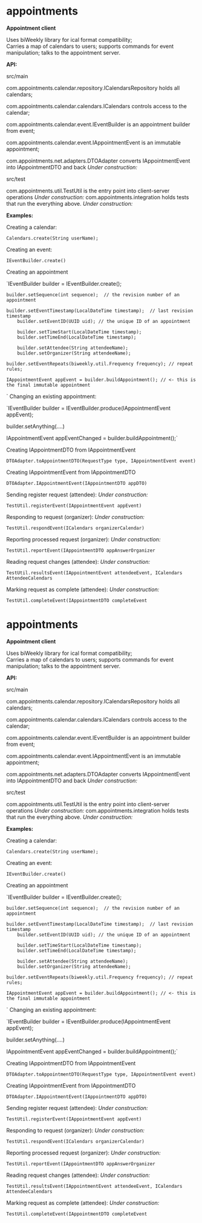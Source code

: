 
# appointments
**Appointment client**

Uses biWeekly library for ical format compatibility;  
Carries a map of calendars to users; supports commands for event manipulation; talks to the appointment server.

**API:**

  src/main
  
com.appointments.calendar.repository.ICalendarsRepository holds all calendars;

com.appointments.calendar.calendars.ICalendars controls access to the calendar;

com.appointments.calendar.event.IEventBuilder is an appointment builder from event;

com.appointments.calendar.event.IAppointmentEvent is an immutable appointment;

com.appointments.net.adapters.DTOAdapter converts IAppointmentEvent into IAppointmentDTO and back  *Under construction:*

  src/test
  
com.appointments.util.TestUtil is the entry point into client-server operations *Under construction:*
com.appointments.integration holds tests that run the everything above.  *Under construction:*


**Examples:**

Creating a calendar:

  `Calendars.create(String userName);`
  
Creating an event:

  `IEventBuilder.create()`
  
Creating an appointment
   
   `IEventBuilder builder = IEventBuilder.create();
   
    builder.setSequence(int sequence);	// the revision number of an appointment
		
    builder.setEventTimestamp(LocalDateTime timestamp);  // last revision timestamp 
		builder.setEventID(UUID uid); // the unique ID of an appointment
		
		builder.setTimeStart(LocalDateTime timestamp);
		builder.setTimeEnd(LocalDateTime timestamp);
		
		builder.setAttendee(String attendeeName);
		builder.setOrganizer(String attendeeName);
		
    builder.setEventRepeats(biweekly.util.Frequency frequency); // repeat rules;
    
    IAppointmentEvent appEvent = builder.buildAppointment(); // <- this is the final immutable appointment
`
Changing an existing appointment:

   `IEventBuilder builder = IEventBuilder.produce(IAppointmentEvent appEvent);
    
   builder.setAnything(....)
   
   IAppointmentEvent appEventChanged = builder.buildAppointment();`
    
Creating IAppointmentDTO from IAppointmentEvent

   `DTOAdapter.toAppointmentDTO(RequestType type, IAppointmentEvent event)`
   
Creating IAppointmentEvent from IAppointmentDTO

   `DTOAdapter.IAppointmentEvent(IAppointmentDTO appDTO)`

Sending register request (attendee): *Under construction:*

`TestUtil.registerEvent(IAppointmentEvent appEvent)`

Responding to request (organizer): *Under construction:*

`TestUtil.respondEvent(ICalendars organizerCalendar)`

Reporting processed request (organizer): *Under construction:*

`TestUtil.reportEvent(IAppointmentDTO appAnswerOrganizer`

Reading request changes (attendee): *Under construction:*

`TestUtil.resultsEvent(IAppointmentEvent attendeeEvent, ICalendars AttendeeCalendars`

Marking request as complete (attendee): *Under construction:*

`TestUtil.completeEvent(IAppointmentDTO completeEvent`


# appointments
**Appointment client**

Uses biWeekly library for ical format compatibility;  
Carries a map of calendars to users; supports commands for event manipulation; talks to the appointment server.

**API:**

  src/main
  
com.appointments.calendar.repository.ICalendarsRepository holds all calendars;

com.appointments.calendar.calendars.ICalendars controls access to the calendar;

com.appointments.calendar.event.IEventBuilder is an appointment builder from event;

com.appointments.calendar.event.IAppointmentEvent is an immutable appointment;

com.appointments.net.adapters.DTOAdapter converts IAppointmentEvent into IAppointmentDTO and back  *Under construction:*

  src/test
  
com.appointments.util.TestUtil is the entry point into client-server operations *Under construction:*
com.appointments.integration holds tests that run the everything above.  *Under construction:*


**Examples:**

Creating a calendar:

  `Calendars.create(String userName);`
  
Creating an event:

  `IEventBuilder.create()`
  
Creating an appointment
   
   `IEventBuilder builder = IEventBuilder.create();
   
    builder.setSequence(int sequence);	// the revision number of an appointment
		
    builder.setEventTimestamp(LocalDateTime timestamp);  // last revision timestamp 
		builder.setEventID(UUID uid); // the unique ID of an appointment
		
		builder.setTimeStart(LocalDateTime timestamp);
		builder.setTimeEnd(LocalDateTime timestamp);
		
		builder.setAttendee(String attendeeName);
		builder.setOrganizer(String attendeeName);
		
    builder.setEventRepeats(biweekly.util.Frequency frequency); // repeat rules;
    
    IAppointmentEvent appEvent = builder.buildAppointment(); // <- this is the final immutable appointment
`
Changing an existing appointment:

   `IEventBuilder builder = IEventBuilder.produce(IAppointmentEvent appEvent);
    
   builder.setAnything(....)
   
   IAppointmentEvent appEventChanged = builder.buildAppointment();`
    
Creating IAppointmentDTO from IAppointmentEvent

   `DTOAdapter.toAppointmentDTO(RequestType type, IAppointmentEvent event)`
   
Creating IAppointmentEvent from IAppointmentDTO

   `DTOAdapter.IAppointmentEvent(IAppointmentDTO appDTO)`

Sending register request (attendee): *Under construction:*

`TestUtil.registerEvent(IAppointmentEvent appEvent)`

Responding to request (organizer): *Under construction:*

`TestUtil.respondEvent(ICalendars organizerCalendar)`

Reporting processed request (organizer): *Under construction:*

`TestUtil.reportEvent(IAppointmentDTO appAnswerOrganizer`

Reading request changes (attendee): *Under construction:*

`TestUtil.resultsEvent(IAppointmentEvent attendeeEvent, ICalendars AttendeeCalendars`

Marking request as complete (attendee): *Under construction:*

`TestUtil.completeEvent(IAppointmentDTO completeEvent`


